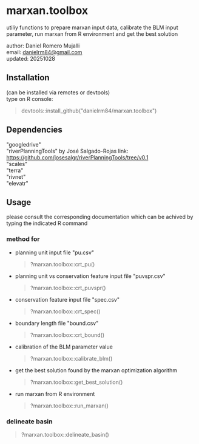 # marxan.toolbox
utiliy functions to prepare marxan input data, calibrate the BLM input parameter, run marxan from R environment and get the best solution

author:  Daniel Romero Mujalli<br>
email:   danielrm84@gmail.com<br>
updated: 20251028<br> 

## Installation
(can be installed via remotes or devtools)<br>
type on R console:<br>
> devtools::install_github("danielrm84/marxan.toolbox")

## Dependencies
"googledrive"<br>
"riverPlanningTools" by José Salgado-Rojas link:
https://github.com/josesalgr/riverPlanningTools/tree/v0.1<br>
"scales"<br>
"terra"<br>
"rivnet"<br>
"elevatr"<br>

## Usage
please consult the corresponding documentation which can be achived by typing the indicated R command

### method for
- planning unit input file "pu.csv"
  > ?marxan.toolbox::crt_pu()<br>
- planning unit vs conservation feature input file "puvspr.csv"
  > ?marxan.toolbox::crt_puvspr()<br>
- conservation feature input file "spec.csv"
  > ?marxan.toolbox::crt_spec()<br>
- boundary length file "bound.csv"
  > ?marxan.toolbox::crt_bound()<br>
- calibration of the BLM parameter value
  > ?marxan.toolbox::calibrate_blm()<br>
- get the best solution found by the marxan optimization algorithm
  > ?marxan.toolbox::get_best_solution()<br>
- run marxan from R environment
  > ?marxan.toolbox::run_marxan()<br>

### delineate basin
  > ?marxan.toolbox::delineate_basin()<br>
